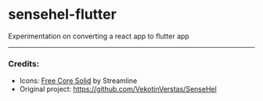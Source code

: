# sensehel-flutter
Experimentation on converting a react app to flutter app



---
### Credits:

- Icons: [Free Core Solid](https://www.streamlinehq.com/icons/core-solid-free) by Streamline
- Original project: https://github.com/VekotinVerstas/SenseHel 
